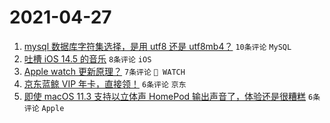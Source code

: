 # 2021-04-27

1. [mysql 数据库字符集选择，是用 utf8 还是 utf8mb4？](https://www.v2ex.com/t/773509) `10条评论` `MySQL`
1. [吐槽 iOS 14.5 的音乐](https://www.v2ex.com/t/773507) `8条评论` `iOS`
1. [Apple watch 更新原理？](https://www.v2ex.com/t/773514) `7条评论` ` WATCH`
1. [京东蓝鲸 VIP 年卡，直接领！](https://www.v2ex.com/t/773513) `6条评论` `京东`
1. [即使 macOS 11.3 支持以立体声 HomePod 输出声音了，体验还是很糟糕](https://www.v2ex.com/t/773508) `6条评论` `Apple`
